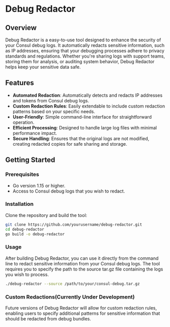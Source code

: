 # Debug Redactor

## Overview

Debug Redactor is a easy-to-use tool designed to enhance the security of your Consul debug logs. It automatically redacts sensitive information, such as IP addresses, ensuring that your debugging processes adhere to privacy standards and regulations. Whether you're sharing logs with support teams, storing them for analysis, or auditing system behavior, Debug Redactor helps keep your sensitive data safe.

## Features

- **Automated Redaction**: Automatically detects and redacts IP addresses and tokens from Consul debug logs.
- **Custom Redaction Rules**: Easily extendable to include custom redaction patterns based on your specific needs.
- **User-Friendly**: Simple command-line interface for straightforward operation.
- **Efficient Processing**: Designed to handle large log files with minimal performance impact.
- **Secure Handling**: Ensures that the original logs are not modified, creating redacted copies for safe sharing and storage.

## Getting Started

### Prerequisites

- Go version 1.15 or higher.
- Access to Consul debug logs that you wish to redact.

### Installation

Clone the repository and build the tool:

```sh
git clone https://github.com/yourusername/debug-redactor.git
cd debug-redactor
go build -o debug-redactor
```
### Usage

After building Debug Redactor, you can use it directly from the command line to redact sensitive information from your Consul debug logs. The tool requires you to specify the path to the source tar.gz file containing the logs you wish to process.

```sh
./debug-redactor --source /path/to/your/consul-debug.tar.gz
```

### Custom Redactions(Currently Under Development)
Future versions of Debug Redactor will allow for custom redaction rules, enabling users to specify additional patterns for sensitive information that should be redacted from debug bundles.




